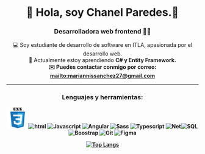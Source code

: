 <h1 align="center"> 🌸 Hola, soy Chanel Paredes.🌸 </h1>
<h3 align="center">Desarrolladora web frontend 👩‍💻</h3>
<div align="center">
💻 Soy estudiante de desarrollo de software en ITLA, apasionada por el desarrollo web. <br>
🧩 Actualmente estoy aprendiendo <b> C# y Entity Framework. <br>
✉️ Puedes contactar conmigo por correo: <a href="mailto:mariannissanchez27@gmail.com">mailto:mariannissanchez27@gmail.com</a> <br>
<div>
  
<hr/>
<h3 align="center"> Lenguajes y herramientas: </h3>
  
<div align="center">
<img src="https://raw.githubusercontent.com/devicons/devicon/master/icons/css3/css3-original-wordmark.svg" alt="css3" width="55" height="55"/><img src ="https://raw.githubusercontent.com/MarikIshtar007/MarikIshtar007/e8da1282aaddbc1eaac7ae98c871adf1728a6b08/images/html.svg" alt="html" width="45" height="45"/> <img src="https://raw.githubusercontent.com/MarikIshtar007/MarikIshtar007/e8da1282aaddbc1eaac7ae98c871adf1728a6b08/images/js.svg" alt="Javascript" width='45' height="45"/> <img src="https://upload.wikimedia.org/wikipedia/commons/thumb/c/cf/Angular_full_color_logo.svg/1200px-Angular_full_color_logo.svg.png" alt="Angular" width='60' height="60"/> <img src="https://camo.githubusercontent.com/c38bf4a44750bd9b576a2259a5074dd277d63f0a412b5b1f31f54e516711ef5b/687474703a2f2f736173732d6c616e672e636f6d2f6173736574732f696d672f7374796c6567756964652f7365616c2d636f6c6f722d61656630333534632e706e67" alt="Sass" width='50' height="50"/> <img src="https://www.tutorialsteacher.com/Content/images/home/typescript.svg" alt="Typescript" width='50' height="50"/> 
<img src="https://learn.microsoft.com/dotnet/media/dotnet-logo.png" alt="Net" width='50' height="50"/><img src="https://symbols.getvecta.com/stencil_28/61_sql-database-generic.90b41636a8.svg" alt="SQL" width='50' height="50"/> <img src="https://raw.githubusercontent.com/MarikIshtar007/MarikIshtar007/e8da1282aaddbc1eaac7ae98c871adf1728a6b08/images/bootstrap.svg" alt="Boostrap" width='50' height="50"/> <img src="https://raw.githubusercontent.com/MarikIshtar007/MarikIshtar007/e8da1282aaddbc1eaac7ae98c871adf1728a6b08/images/git.svg" alt="Git" width='50' height="50"/> <img src="https://cdn-icons-png.flaticon.com/512/5968/5968705.png" alt="Figma" width='50' height="50"/> 
</div>
  
[![Top Langs](https://github-readme-stats.vercel.app/api/top-langs/?username=chanelp&layout=compact)](https://github.com/anuraghazra/github-readme-stats)

<!--
**Chanelp/Chanelp** is a ✨ _special_ ✨ repository because its `README.md` (this file) appears on your GitHub profile.

Here are some ideas to get you started:

- 🔭 I’m currently working on ...
- 🌱 I’m currently learning ...
- 👯 I’m looking to collaborate on ...
- 🤔 I’m looking for help with ...
- 💬 Ask me about ...
- 📫 How to reach me: ...
- 😄 Pronouns: ...
- ⚡ Fun fact: ...
-->
